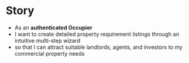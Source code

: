 # Story

- As an **authenticated Occupier**
- I want to create detailed property requirement listings through an intuitive multi-step wizard
- so that I can attract suitable landlords, agents, and investors to my commercial property needs
